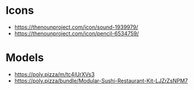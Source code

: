 # Icons
- https://thenounproject.com/icon/sound-1939979/
- https://thenounproject.com/icon/pencil-6534759/

# Models
- https://poly.pizza/m/tc4jUrXVs3
- https://poly.pizza/bundle/Modular-Sushi-Restaurant-Kit-LJZrZsNPM7